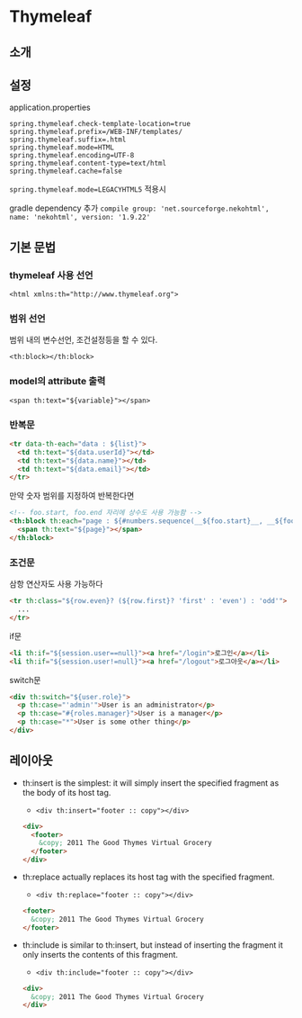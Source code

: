 # Thymeleaf

## 소개

## 설정

application.properties

  ```text
  spring.thymeleaf.check-template-location=true
  spring.thymeleaf.prefix=/WEB-INF/templates/
  spring.thymeleaf.suffix=.html
  spring.thymeleaf.mode=HTML
  spring.thymeleaf.encoding=UTF-8
  spring.thymeleaf.content-type=text/html
  spring.thymeleaf.cache=false
  ```

`spring.thymeleaf.mode=LEGACYHTML5` 적용시

gradle dependency 추가 `compile group: 'net.sourceforge.nekohtml', name: 'nekohtml', version: '1.9.22'`

## 기본 문법

### thymeleaf 사용 선언

`<html xmlns:th="http://www.thymeleaf.org">`

### 범위 선언

범위 내의 변수선언, 조건설정등을 할 수 있다.

`<th:block></th:block>`

### model의 attribute 출력

`<span th:text="${variable}"></span>`

### 반복문

```html
<tr data-th-each="data : ${list}">
  <td th:text="${data.userId}"></td>
  <td th:text="${data.name}"></td>
  <td th:text="${data.email}"></td>
</tr>
```

만약 숫자 범위를 지정하여 반복한다면

  ```html
  <!-- foo.start, foo.end 자리에 상수도 사용 가능함 -->
  <th:block th:each="page : ${#numbers.sequence(__${foo.start}__, __${foo.end}__)}">
    <span th:text="${page}"></span>
  </th:block>
  ```

### 조건문

삼항 연산자도 사용 가능하다

  ```html
  <tr th:class="${row.even}? (${row.first}? 'first' : 'even') : 'odd'">
    ...
  </tr>
  ```

if문

  ```html
  <li th:if="${session.user==null}"><a href="/login">로그인</a></li>
  <li th:if="${session.user!=null}"><a href="/logout">로그아웃</a></li>
  ```

switch문

  ```html
  <div th:switch="${user.role}">
    <p th:case="'admin'">User is an administrator</p>
    <p th:case="#{roles.manager}">User is a manager</p>
    <p th:case="*">User is some other thing</p>
  </div>
  ```

## 레이아웃

- th:insert is the simplest: it will simply insert the specified fragment as the body of its host tag.
  - `<div th:insert="footer :: copy"></div>`
  ```html
  <div>
    <footer>
      &copy; 2011 The Good Thymes Virtual Grocery
    </footer>
  </div>
  ```

- th:replace actually replaces its host tag with the specified fragment.
  - `<div th:replace="footer :: copy"></div>`
  ```html
  <footer>
    &copy; 2011 The Good Thymes Virtual Grocery
  </footer>
  ```

- th:include is similar to th:insert, but instead of inserting the fragment it only inserts the contents of this fragment.
  - `<div th:include="footer :: copy"></div>`
  ```html
  <div>
    &copy; 2011 The Good Thymes Virtual Grocery
  </div>
  ```
